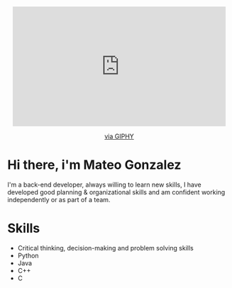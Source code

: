<div id="header" align="center">
  <iframe src="https://giphy.com/embed/f3iwJFOVOwuy7K6FFw" width="480" height="270" frameBorder="0" class="giphy-embed" allowFullScreen></iframe><p><a    href="https://giphy.com/gifs/Pluralsight-man-development-developer-f3iwJFOVOwuy7K6FFw">via GIPHY</a></p>
</div>

# Hi there, i'm Mateo Gonzalez
I'm a back-end developer, always willing to learn new skills, I have developed good planning &
organizational skills and am confident working independently or as part of a
team.

# Skills
- Critical thinking, decision-making and problem solving skills
- Python
- Java
- C++
- C
